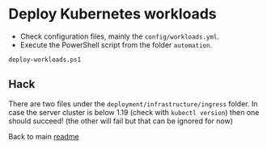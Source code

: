 # Deploy Kubernetes workloads

- Check configuration files, mainly the `config/workloads.yml`.
- Execute the PowerShell script from the folder `automation`.

```shell
deploy-workloads.ps1
```

## Hack

There are two files under the `deployment/infrastructure/ingress` folder.
In case the server cluster is below 1.19 (check with `kubectl version`) then one should succeed! (the other will fail but that can be ignored for now)

Back to main [readme](../README.md)
